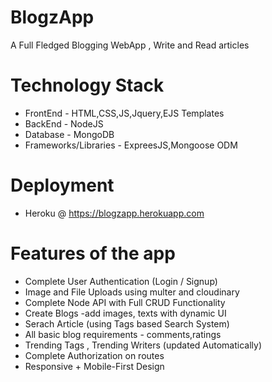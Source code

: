 # BlogzApp
A Full Fledged Blogging WebApp   , Write and Read articles
# Technology Stack
- FrontEnd - HTML,CSS,JS,Jquery,EJS Templates
- BackEnd - NodeJS
- Database - MongoDB
- Frameworks/Libraries - ExpreesJS,Mongoose ODM
# Deployment 
- Heroku @ https://blogzapp.herokuapp.com
# Features of the app
- Complete User Authentication (Login / Signup)
- Image and File Uploads using multer and cloudinary
- Complete Node API with Full CRUD Functionality
- Create Blogs -add images, texts with dynamic UI  
- Serach Article (using Tags based Search System)
- All basic blog requirements - comments,ratings
- Trending Tags , Trending Writers (updated Automatically) 
- Complete Authorization on routes
- Responsive + Mobile-First Design


